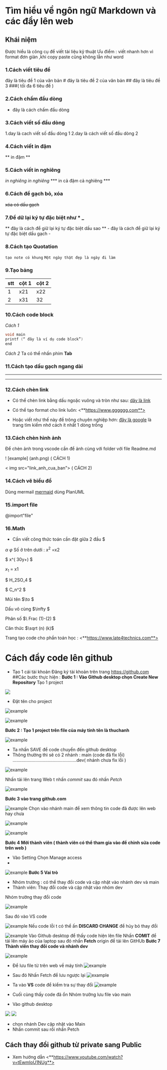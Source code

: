 # Tìm hiểu về ngôn ngữ Markdown và các đẩy lên web
## Khái niệm 
Được hiểu là công cụ để viết tài liệu kỹ thuật 
Ưu điểm : viết nhanh hơn vì format đơn giản ,khi copy paste cũng không lẫn như word 
 
### **1.Cách viết tiêu đề**
đây là tiêu đề 1 của văn bản #
đây là tiêu đề 2 của văn bản ##
đây là tiêu đề 3 ###( tối đa 6 tiêu đề ) 

### **2.Cách chấm đầu dòng**  
- đây là cách chấm đầu dòng 

### **3.Cách viết số đầu dòng** 
1.day là cach viết số đầu dòng 1
2.day là cách viết số đầu dòng 2
### **4.Cách viết in đậm**
** in đậm ** 
### **5.Cách viết in nghiêng** 
*in nghiêng*
_in nghiêng_
*** in cả đậm cả nghiêng ***

### **6.Cách để  gạch bỏ, xóa** 
~~xóa có dấu gạch~~

### **7.Để dữ lại ký tự đặc biệt như * _**
\*\* đây là cách để giữ lại ký tự đặc biệt dấu sao  \*\*
\- đây là cách để giữ lại ký tự đặc biệt dấu gạch \-

### **8.Cách tạo Quotation**
` tạo note có khung `
` Một ngày thật đẹp là ngày đi làm `

### **9.Tạo bảng** 
| stt | cột 1 | cột 2 |
| --- | ----- | ----- |
| 1   | x21   | x22   |
| 2   | x31   | 32    |

### **10.Cách code block** 
_Cách 1_
```c         
void main 
printf (“ đây là ví dụ code block”)          
end 
``` 
*Cách 2* 
Ta có thể nhấn phím **Tab**                          

### **11.Cách tạo dấu gạch ngang dài** 
____
*** 
### **12.Cách chèn link**

- Có thể chèn link bằng dấu ngoặc vuông và tròn như sau:
[ dây là link ](https://www.gggggg.com)

- Có thể tạo format cho link luôn: 
 <**https://www.gggggg.com**>

- Hoặc viết như thế này đề trông chuyên nghiệp hơn: 
[đây là google][1] là trang tìm kiếm nhớ cách ít nhất 1 dòng trống 

[1]:<https://www.gggggg.coccscs>

### **13.Cách chèn hình ảnh** 
Để chèn ảnh trong vscode cần để ảnh cùng với folder với file Readme.md

! [example] (anh.png)   ( CÁCH 1)

< img src="link_anh_cua_ban"> ( CÁCH 2) 

### **14.Cách vẽ biểu đồ** 
Dùng mermail 
[ mermaid](ttps:///gggg.com ) 
dùng PlanUML

### **15.import file** 
@import"file"

### **16.Math**

- Cần viết công thức toán cần đặt giữa 2 đầu \$ 

$\alpha$ 
$\varphi$
Số ở trên dưới : 
$x^2$    =x2

$ x^( 30y+) $

$x_1$  = x1

$ H_2SO_4 $

$ C_n^2 $  

Mũi tên $\to $ 

Dấu vô cùng  $\infty $ 

Phân số  $\ Frac (1)-(2) $ 

Căn thức $\sqrt (n) (k)$ 

Trang tạo code cho phần toán học : <**https://www.late4technics.com**>


# Cách đẩy code lên github 
- Tạo 1 cái tài khoản 
Đăng ký tài khoản trên trang  https://github.com  
##Các bước thực hiện : 
 **Bước 1 : Vào Github desktop chọn Create New Repository**
Tạo 1 project

<img src="/ANH/Screenshot_13.png">

- Đặt tên cho project 

![example](/ANH/Screenshot_13.png)

![example](/ANH/Screenshot_3.png)

**Bước 2 : Tạo 1 project trên file của máy tính tên là thuchanh**

![example](/ANH/Screenshot_4.png)

- Ta nhấn SAVE để code chuyển đến github desktop 
- Thông thường thì sẽ có 2 nhánh : main (code đã fix lỗi)
 ...................................................dev( nhánh chưa fix lỗi ) 

![example](/ANH/Screenshot_5.png)

Nhấn tải lên trang Web 
t nhấn _commit_ sau đó nhấn _Petch_

![example](/ANH/Screenshot_6.png)

**Bước 3 vào trang github.com**

![example](/ANH/Screenshot_7.png)
Chọn vào nhánh main để xem thông tin code đã được lên web hay chưa 

![example](/ANH/Screenshot_8.png)

![example](/ANH/Screenshot_9.png)

**Bước 4 Mời thành viên ( thành viên có thể tham gia vào để chỉnh sửa code trên web )**

- Vào Setting  Chọn  Manage access
- 
![example](/ANH/Screenshot_10.png)
**Bước 5 Vai trò**
- Nhóm trưởng : có thể thay đổi code và cập nhật vào nhánh dev và main 
- Thành viên: Thay đổi code và cập nhật vào nhóm  dev 

 Nhóm trưởng thay đổi code
 
![example](/ANH/Screenshot_11.png)

Sau đó vào VS code

![example](/ANH/Screenshot_12.png)
Nếu code lỗi t có thể  ấn **DISCARD CHANGE**  để hủy bỏ thay đổi

![example](/ANH/Screenshot_14.png)
Vào Github  desktop để thấy code hiện lên file 
Nhấn **COMIT**  để tải lên máy ảo của laptop 
sau đó nhấn  **Fetch** origin  để tải lên GitHUb 
**Bước 7 Thành viên thay đổi code  và nhánh dev** 

![example](/ANH/Screenshot_1.png)

- Để lưu file từ trên web về máy tính
![example](/ANH/Screenshot_15.png)
- Sau đó Nhấn Fetch để lưu ngược lại
![example](/ANH/Screenshot_16.png)
- Ta vào **VS** code để kiểm tra sự thay đổi
 ![example](/ANH/Screenshot_16.png)

- Cuối cùng thấy code đã ổn Nhóm trưởng lưu file vào main 

- Vào github desktop

<img src="/ANH/Screenshot_18.png">

<img src="/ANH/Screenshot_19.png">

- chọn nhánh Dev cập nhật vào Main 
- Nhấn commit sau rồi nhấn Petch 
## Cách thay đổi github từ private sang Public 
- Xem hướng dẫn 
<**https://www.youtube.com/watch?v=tEwmIoU1NUg**>

